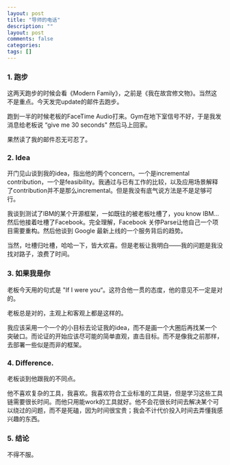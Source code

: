 ```yaml
---
layout: post
title: "导师的电话"
description: ""
layout: post
comments: false
categories: 
tags: []
---
```


### 1. 跑步

这两天跑步的时候会看《Modern Family》，之前是《我在故宫修文物》。当然这不是重点。今天发完update的邮件去跑步。

跑到一半的时候老板的FaceTime Audio打来。Gym在地下室信号不好，于是我发消息给老板说 “give me 30 seconds" 然后马上回家。

果然读了我的邮件忍无可忍了。


### 2. Idea

开门见山谈到我的idea，指出他的两个concern。一个是incremental contribution，一个是feasibility。我通过与已有工作的比较，以及应用场景解释了contribution并不是那么incremental。但是我没有底气说方法是不是足够可行。

我谈到测试了IBM的某个开源框架，一如既往的被老板吐槽了，you know IBM... 然后他接着吐槽了Facebook。完全理解，Facebook 关停Parse让他自己一个项目需要重构。然后他谈到 Google 最新上线的一个服务背后的趋势。

当然，吐槽归吐槽，哈哈一下，皆大欢喜。但是老板让我明白——我的问题是我没找对路子，浪费了时间。

### 3. 如果我是你

老板今天用的句式是 "If I were you“。这符合他一贯的态度，他的意见不一定是对的。

老板总是对的，主观上和客观上都是这样的。

我应该采用一个一个的小目标去论证我的idea，而不是画一个大圈后再找某一个突破口。而论证的开始应该尽可能的简单直观，直击目标。而不是像我之前那样，去部署一些似是而非的框架。


### 4. Difference. 

老板谈到他跟我的不同点。

他不喜欢复杂的工具，我喜欢。我喜欢符合工业标准的工具链，但是学习这些工具链需要很长时间。而他只用能work的工具就好。他不会花很长时间去解决某个可以绕过的问题，而不是死磕，因为时间很宝贵；我会不计代价投入时间去弄懂我感兴趣的东西。


### 5. 结论

不得不服。





